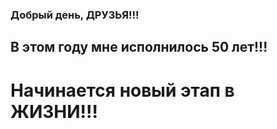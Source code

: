### Добрый день, ДРУЗЬЯ!!!

## В этом году мне исполнилось 50 лет!!!

# Начинается новый этап в ЖИЗНИ!!!

[def]: /20240804_225317.jpg
